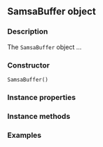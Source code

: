 ## SamsaBuffer object

### Description

The `SamsaBuffer` object ...

### Constructor

`SamsaBuffer()`

### Instance properties

### Instance methods

### Examples

